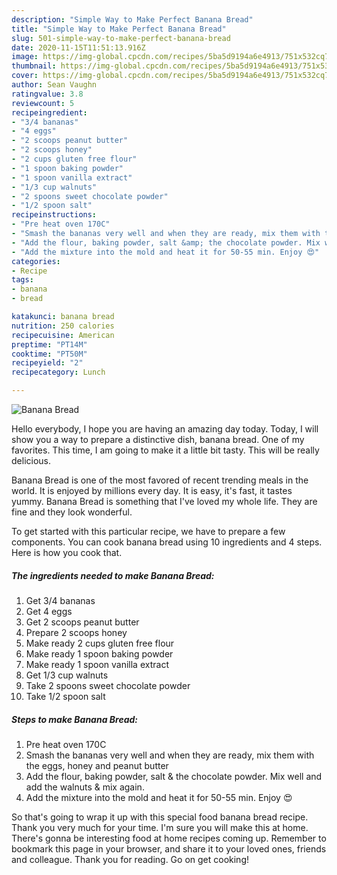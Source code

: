 ```yaml
---
description: "Simple Way to Make Perfect Banana Bread"
title: "Simple Way to Make Perfect Banana Bread"
slug: 501-simple-way-to-make-perfect-banana-bread
date: 2020-11-15T11:51:13.916Z
image: https://img-global.cpcdn.com/recipes/5ba5d9194a6e4913/751x532cq70/banana-bread-recipe-main-photo.jpg
thumbnail: https://img-global.cpcdn.com/recipes/5ba5d9194a6e4913/751x532cq70/banana-bread-recipe-main-photo.jpg
cover: https://img-global.cpcdn.com/recipes/5ba5d9194a6e4913/751x532cq70/banana-bread-recipe-main-photo.jpg
author: Sean Vaughn
ratingvalue: 3.8
reviewcount: 5
recipeingredient:
- "3/4 bananas"
- "4 eggs"
- "2 scoops peanut butter"
- "2 scoops honey"
- "2 cups gluten free flour"
- "1 spoon baking powder"
- "1 spoon vanilla extract"
- "1/3 cup walnuts"
- "2 spoons sweet chocolate powder"
- "1/2 spoon salt"
recipeinstructions:
- "Pre heat oven 170C"
- "Smash the bananas very well and when they are ready, mix them with the eggs, honey and peanut butter"
- "Add the flour, baking powder, salt &amp; the chocolate powder. Mix well and add the walnuts &amp; mix again."
- "Add the mixture into the mold and heat it for 50-55 min. Enjoy 😍"
categories:
- Recipe
tags:
- banana
- bread

katakunci: banana bread 
nutrition: 250 calories
recipecuisine: American
preptime: "PT14M"
cooktime: "PT50M"
recipeyield: "2"
recipecategory: Lunch

---
```



![Banana Bread](https://img-global.cpcdn.com/recipes/5ba5d9194a6e4913/751x532cq70/banana-bread-recipe-main-photo.jpg)

Hello everybody, I hope you are having an amazing day today. Today, I will show you a way to prepare a distinctive dish, banana bread. One of my favorites. This time, I am going to make it a little bit tasty. This will be really delicious.

Banana Bread is one of the most favored of recent trending meals in the world. It is enjoyed by millions every day. It is easy, it's fast, it tastes yummy. Banana Bread is something that I've loved my whole life. They are fine and they look wonderful.




To get started with this particular recipe, we have to prepare a few components. You can cook banana bread using 10 ingredients and 4 steps. Here is how you cook that.

<!--inarticleads1-->

##### The ingredients needed to make Banana Bread:

1. Get 3/4 bananas
1. Get 4 eggs
1. Get 2 scoops peanut butter
1. Prepare 2 scoops honey
1. Make ready 2 cups gluten free flour
1. Make ready 1 spoon baking powder
1. Make ready 1 spoon vanilla extract
1. Get 1/3 cup walnuts
1. Take 2 spoons sweet chocolate powder
1. Take 1/2 spoon salt




<!--inarticleads2-->

##### Steps to make Banana Bread:

1. Pre heat oven 170C
1. Smash the bananas very well and when they are ready, mix them with the eggs, honey and peanut butter
1. Add the flour, baking powder, salt &amp; the chocolate powder. Mix well and add the walnuts &amp; mix again.
1. Add the mixture into the mold and heat it for 50-55 min. Enjoy 😍




So that's going to wrap it up with this special food banana bread recipe. Thank you very much for your time. I'm sure you will make this at home. There's gonna be interesting food at home recipes coming up. Remember to bookmark this page in your browser, and share it to your loved ones, friends and colleague. Thank you for reading. Go on get cooking!
